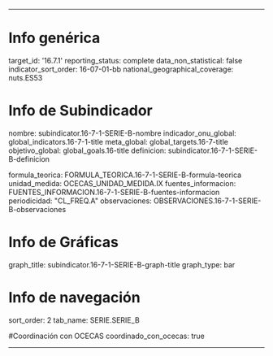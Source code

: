 ---

# Info genérica
target_id: '16.7.1'
reporting_status: complete
data_non_statistical: false
indicator_sort_order: 16-07-01-bb
national_geographical_coverage: nuts.ES53

# Info de Subindicador
nombre: subindicator.16-7-1-SERIE-B-nombre
indicador_onu_global: global_indicators.16-7-1-title
meta_global: global_targets.16-7-title
objetivo_global: global_goals.16-title
definicion: subindicator.16-7-1-SERIE-B-definicion

formula_teorica: FORMULA_TEORICA.16-7-1-SERIE-B-formula-teorica
unidad_medida: OCECAS_UNIDAD_MEDIDA.IX
fuentes_informacion: FUENTES_INFORMACION.16-7-1-SERIE-B-fuentes-informacion
periodicidad: "CL_FREQ.A"
observaciones: OBSERVACIONES.16-7-1-SERIE-B-observaciones

# Info de Gráficas
graph_title: subindicator.16-7-1-SERIE-B-graph-title
graph_type: bar

# Info de navegación
sort_order: 2
tab_name: SERIE.SERIE_B

#Coordinación con OCECAS
coordinado_con_ocecas: true

---